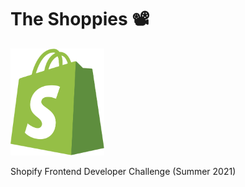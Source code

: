 # The Shoppies 📽️

<img src="./src/images/shopify-logo.png" width="150">

Shopify Frontend Developer Challenge (Summer 2021)
